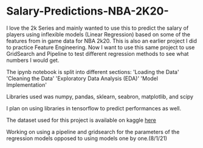 # Salary-Predictions-NBA-2K20-

I love the 2k Series and mainly wanted to use this to predict the salary of players using inflexible models (Linear Regression) based on some of the features from in game data for NBA 2k20. This is also an earlier project I did to practice Feature Engineering. Now I want to use this same project to use GridSearch and Pipeline to test different regression methods to see what numbers I would get.

The ipynb notebook is split into different sections:
'Loading the Data'
'Cleaning the Data'
'Exploratory Data Analysis (EDA)'
'Model Implementation'

Libraries used was numpy, pandas, sklearn, seabron, matplotlib, and scipy

I plan on using libraries in tensorflow to predict performances as well.

The dataset used for this project is available on kaggle [here](https://www.kaggle.com/isaienkov/nba2k20-player-dataset)

Working on using a pipeline and gridsearch for the parameters of the regression models opposed to using models one by one.(8/1/21)
